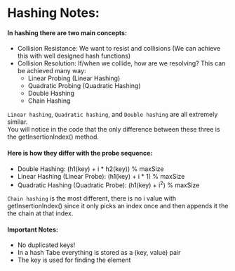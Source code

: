 # Hashing Notes:

#### In hashing there are two main concepts:
- Collision Resistance: We want to resist and collisions (We can achieve this with well designed hash functions)
- Collision Resolution: If/when we collide, how are we resolving?  This can be achieved many way:
  - Linear Probing (Linear Hashing)
  - Quadratic Probing (Quadratic Hashing)
  - Double Hashing
  - Chain Hashing      


`Linear hashing`, `Quadratic hashing`, and `Double hashing` are all extremely similar.  
You will notice in the code that the only difference between these three is the getInsertionIndex() method.    
#### Here is how they differ with the probe sequence:
- Double Hashing: (h1(key) + i * h2(key)) % maxSize
- Linear Hashing (Linear Probe): (h1(key) + i * 1) % maxSize 
- Quadratic Hashing (Quadratic Probe): (h1(key) + i<sup>2</sup>) % maxSize 

`Chain hashing` is the most different, there is no i value with getInsertionIndex() since it only picks an index once and then appends it the the chain at that index.    

#### Important Notes:
- No duplicated keys!
- In a hash Tabe everything is stored as a (key, value) pair
- The key is used for finding the element
